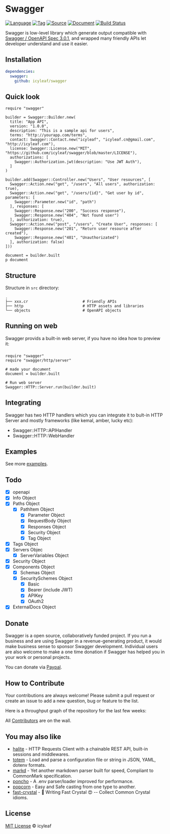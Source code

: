 # Swagger

[![Language](https://img.shields.io/badge/language-crystal-776791.svg)](https://github.com/crystal-lang/crystal)
[![Tag](https://img.shields.io/github/tag/icyleaf/swagger.svg)](https://github.com/icyleaf/swagger/blob/master/CHANGELOG.md)
[![Source](https://img.shields.io/badge/source-github-brightgreen.svg)](https://github.com/icyleaf/swagger/)
[![Document](https://img.shields.io/badge/document-api-brightgreen.svg)](https://icyleaf.github.io/swagger/)
[![Build Status](https://img.shields.io/circleci/project/github/icyleaf/swagger/master.svg?style=flat)](https://circleci.com/gh/icyleaf/swagger)

Swagger is low-level library which generate output compatible with [Swagger / OpenAPI Spec 3.0.1](https://github.com/OAI/OpenAPI-Specification/blob/master/versions/3.0.1.md),
and wrapped many friendly APIs let developer understand and use it easier.

## Installation

```yaml
dependencies:
  swagger:
    github: icyleaf/swagger
```

## Quick look

```crystal
require "swagger"

builder = Swagger::Builder.new(
  title: "App API",
  version: "1.0.0",
  description: "This is a sample api for users",
  terms: "http://yourapp.com/terms",
  contact: Swagger::Contact.new("icyleaf", "icyleaf.cn@gmail.com", "http://icyleaf.com"),
  license: Swagger::License.new("MIT", "https://github.com/icyleaf/swagger/blob/master/LICENSE"),
  authorizations: [
    Swagger::Authorization.jwt(description: "Use JWT Auth"),
  ]
)

builder.add(Swagger::Controller.new("Users", "User resources", [
  Swagger::Action.new("get", "/users", "All users", authorization: true),
  Swagger::Action.new("get", "/users/{id}", "Get user by id", parameters: [
    Swagger::Parameter.new("id", "path")
  ], responses: [
    Swagger::Response.new("200", "Success response"),
    Swagger::Response.new("404", "Not found user")
  ], authorization: true),
  Swagger::Action.new("post", "/users", "Create User", responses: [
    Swagger::Response.new("201", "Return user resource after created"),
    Swagger::Response.new("401", "Unauthorizated")
  ], authorization: false)
]))

document = builder.built
p document
```

## Structure

Structure in `src` directory:

```
.
├── xxx.cr                        # Friendly APIs
├── http                          # HTTP assets and libraries
└── objects                       # OpenAPI objects
```

## Running on web

Swagger provids a built-in web server, if you have no idea how to preview it:

###
```crystal
require "swagger"
require "swagger/http/server"

# made your document
document = builder.built

# Run web server
Swagger::HTTP::Server.run(builder.built)
```

## Integrating

Swagger has two HTTP handlers which you can integrate it to bult-in HTTP Server and mostly frameworks (like kemal, amber, lucky etc):

- Swagger::HTTP::APIHandler
- Swagger::HTTP::WebHandler

## Examples

See more [examples](/examples).

## Todo

- [x] openapi
- [x] Info Object
- [x] Paths Object
  - [x] PathItem Object
    - [x] Parameter Object
    - [x] RequestBody Object
    - [x] Responses Object
    - [x] Security Object
    - [x] Tag Object
- [x] Tags Object
- [x] Servers Objec
  - [x] ServerVariables Object
- [x] Security Object
- [x] Components Object
  - [x] Schemas Object
  - [x] SecuritySchemes Object
    - [x] Basic
    - [x] Bearer (include JWT)
    - [x] APIKey
    - [x] OAuth2
- [x] ExternalDocs Object

## Donate

Swagger is a open source, collaboratively funded project. If you run a business and are using Swagger in a revenue-generating product,
it would make business sense to sponsor Swagger development. Individual users are also welcome to make a one time donation
if Swagger has helped you in your work or personal projects.

You can donate via [Paypal](https://www.paypal.me/icyleaf/5).

## How to Contribute

Your contributions are always welcome! Please submit a pull request or create an issue to add a new question, bug or feature to the list.

Here is a throughput graph of the repository for the last few weeks:

All [Contributors](https://github.com/icyleaf/swagger/graphs/contributors) are on the wall.

## You may also like

- [halite](https://github.com/icyleaf/halite) - HTTP Requests Client with a chainable REST API, built-in sessions and middlewares.
- [totem](https://github.com/icyleaf/totem) - Load and parse a configuration file or string in JSON, YAML, dotenv formats.
- [markd](https://github.com/icyleaf/markd) - Yet another markdown parser built for speed, Compliant to CommonMark specification.
- [poncho](https://github.com/icyleaf/poncho) - A .env parser/loader improved for performance.
- [popcorn](https://github.com/icyleaf/popcorn) - Easy and Safe casting from one type to another.
- [fast-crystal](https://github.com/icyleaf/fast-crystal) - 💨 Writing Fast Crystal 😍 -- Collect Common Crystal idioms.

## License

[MIT License](https://github.com/icyleaf/swagger/blob/master/LICENSE) © icyleaf
